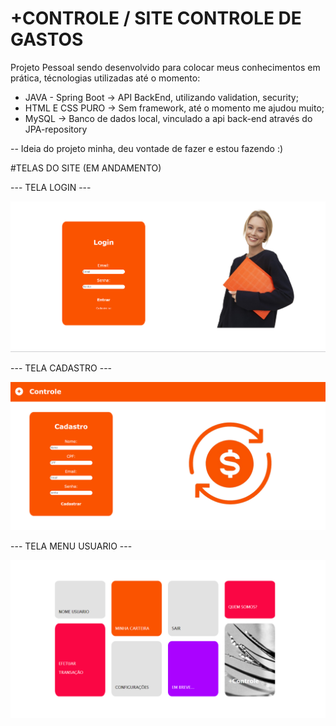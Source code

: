 # +CONTROLE / SITE CONTROLE DE GASTOS

Projeto Pessoal sendo desenvolvido para colocar meus conhecimentos em prática,
técnologias utilizadas até o momento:

- JAVA - Spring Boot -> API BackEnd, utilizando validation, security;
- HTML E CSS PURO -> Sem framework, até o momento me ajudou muito;
- MySQL -> Banco de dados local, vinculado a api back-end através do JPA-repository

-- Ideia do projeto minha, deu vontade de fazer e estou fazendo :)

#TELAS DO SITE (EM ANDAMENTO)

--- TELA LOGIN ---

<img src="/frontend/gitImages/telaLogin.png">

--- TELA CADASTRO ---

<img src="/frontend/gitImages/telaCadastroREADME.png">

--- TELA MENU USUARIO ---

<img src="/frontend/gitImages/userTela.png">
